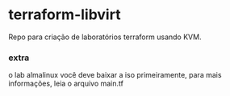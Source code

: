 # terraform-libvirt
Repo para criação de laboratórios terraform usando KVM.

### extra
o lab almalinux você deve baixar a iso primeiramente, para mais informações, leia o arquivo main.tf
